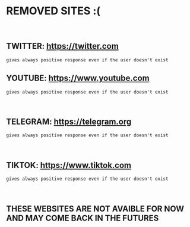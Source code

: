 # REMOVED SITES :(
<br>

## TWITTER: https://twitter.com

    gives always positive response even if the user doesn't exist

## YOUTUBE: https://www.youtube.com

    gives always positive response even if the user doesn't exist

<br>

## TELEGRAM: https://telegram.org
    gives always positive response even if the user doesn't exist

<br>

## TIKTOK: https://www.tiktok.com
    gives always positive response even if the user doesn't exist


<br>

## THESE WEBSITES ARE NOT AVAIBLE FOR NOW AND MAY COME BACK IN THE FUTURES